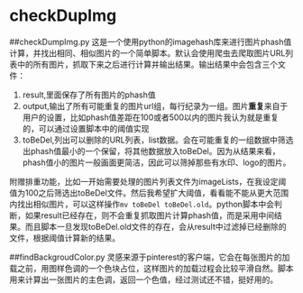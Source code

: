 checkDupImg
===========

##checkDumpImg.py
这是一个使用python的imagehash库来进行图片phash值计算，并找出相同、相似图片的一个简单脚本。默认会使用爬虫去爬取图片URL列表中的所有图片，抓取下来之后进行计算并输出结果。输出结果中会包含三个文件：    
1. result,里面保存了所有图片的phash值    
2. output,输出了所有可能重复的图片url组，每行纪录为一组。图片<b>重复</b>来自于用户的设置，比如phash值差距在100或者500以内的图片我认为就是重复的，可以通过设置脚本中的阈值实现    
3. toBeDel,列出可以删除的URL列表，list数据。会在可能重复的一组数据中筛选出phash值最小的一个保留，将其他数据放入toBeDel。因为从结果来看，phash值小的图片一般画面更简洁，因此可以筛掉那些有水印、logo的图片。    

附赠排重功能，比如一开始需要处理的图片列表文件为imageLists，在我设定阈值为100之后筛选出toBeDel文件。然后我希望扩大阈值，看看能不能从更大范围内找出相似图片，可以这样操作`mv toBeDel toBeDel.old`。python脚本中会判断，如果result已经存在，则不会重复抓取图片计算phash值，而是采用中间结果。而且脚本一旦发现toBeDel.old文件的存在，会从result中过滤掉已经删除的文件，根据阈值计算新的结果。

##findBackgroudColor.py
灵感来源于pinterest的客户端，它会在每张图片的加载之前，用图样色调的一个色块占位，这样图片的加载过程会比较平滑自然。脚本用来计算出一张图片的主色调，返回一个色值，经过测试还不错，挺好用的。
